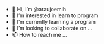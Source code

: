 - 👋 Hi, I’m @araujoemih
- 👀 I’m interested in learn to program
- 🌱 I’m currently learning a program
- 💞️ I’m looking to collaborate on ...
- 📫 How to reach me ...

<!---
araujoemih/araujoemih is a ✨ special ✨ repository because its `README.md` (this file) appears on your GitHub profile.
You can click the Preview link to take a look at your changes.
--->
